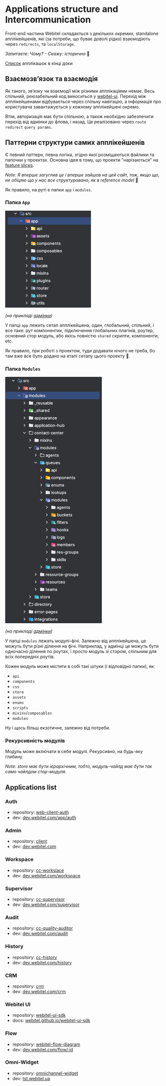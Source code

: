# Applications structure and Intercommunication

Front-end частина Webitel складається з декількох окремих, standalone апплікейшенів,
які (за потреби, що буває доволі рідко) взаємодіють через `redirects`, та `localStorage`.

_Запитаєте: Чому? - Скажу: історично_ 🙂

[Список](#applications-list) апплікашок в кінці доки

## Взаємозвʼязок та взаємодія

Як такого, звʼязку чи взаємодії між різними апплікаціями немає.
Весь спільний, реюзабельний код виноситься у [webitel-ui](#webitel-ui). Перехід між апплікейшенами
відбувається через спільну навігацію, а інформація про користувача завантажується у кожному апплікейшені
окремо.

Втім, авторизація має бути спільною, а також необхідно забезпечити перехід від адмінки до флова, і назад.
Це реалізовано через `route` `redirect` `query params`.

## Паттерни структури самих апплікейшенів

Є певний паттерн, певна логіка, згідно якої розміщаються файлики та папочки у проектах. Основна
ідея в тому, що проекти "нарізаються" на [feature slices](https://feature-sliced.design/).

_Note: Я вперше загуглив це і вперше зайшов на цей сайт, тож, якщо що,
не обіцяю що у нас все структуровано, як в reference model_ 🙂

Як правило, на руті є папки `app` i `modules`.

### Папка `App`

![src/app](./assets/app-dir-structure.png)

_(на прикладі [адмінки](#admin))_

У папці `app` лежить сетап апплікейшена, один, глобальний, спільний, і все таке: рут компонентик,
підключення глобальних плагінів, роутер, основний стор модуль, або якісь повністю `shared` скрипти,
компоненти, etc.

Як правило, при роботі з проектом, туди додавати нічого не треба, бо там вже все було додано на етапі
сетапу цього проекту 🙂.

### Папка `Modules`

![src/modules](./assets/modules-dir-structure.png)

_(на прикладі [адмінки](#admin))_

У папці `modules` лежать модулі-фічі. Залежно від апплікейшена, це можуть бути різні ділення на фічі.
Наприклад, у адмінці це можуть бути одночасно ділення по роутах, і просто модуль зі стором, спільним
для всіх попередніх роутів.

Кожен модуль може містити в собі такі штуки (і відповідно папки), як:

- `api`
- `components`
- `css`
- `store`
- `assets`
- `enums`
- `scripts`
- `mixins`/`composables`
- `modules`

Ну і щось більш екзотичне, залежно від потреби.

### Рекурсивність модулів

Модуль може включати в себе модулі. Рекурсивно, на будь-яку глибину.

_Note: store має бути ієрархічним, тобто, модуль-чайлд має бути так само чайлдом стор-модуля._

## Applications list

### Auth

- repository: [web-client-auth](https://github.com/webitel/web-client-auth)
- dev: [dev.webitel.com/app/auth](https://dev.webitel.com/app/auth)

### Admin

- repository: [client](https://github.com/webitel/client)
- dev: [dev.webitel.com](https://dev.webitel.com/)

### Workspace

- repository: [cc-workslace](https://github.com/webitel/cc-workspaces)
- dev: [dev.webitel.com/workspace](https://dev.webitel.com/workspace)

### Supervisor

- repository: [cc-supervisor](https://github.com/webitel/cc-supervisor)
- dev: [dev.webitel.com/supervisor](https://dev.webitel.com/supervisor)

### Audit

- repository: [cc-quality-auditor](https://github.com/webitel/cc-quality-auditor)
- dev: [dev.webitel.com/audit](https://dev.webitel.com/audit)

### History

- repository: [cc-history](https://github.com/webitel/cc-history)
- dev: [dev.webitel.com/history](https://dev.webitel.com/history)

### CRM

- repository: [crm](https://github.com/webitel/crm)
- dev: [dev.webitel.com/crm](https://dev.webitel.com/crm)

### Webitel UI

- repository: [webitel-ui-sdk](https://github.com/webitel/webitel-ui-sdk)
- docs: [webitel.github.io/webitel-ui-sdk](https://webitel.github.io/webitel-ui-sdk)

### Flow

- repository: [webitel-flow-diagram](https://git.webitel.com/projects/CORE/repos/webitel-flow-diagram/browse)
- dev: [dev.webitel.com/flow/:id](https://dev.webitel.com/flow/767)

### Omni-Widget

- repository: [omnichannel-widget](https://github.com/webitel/omnichannel-widget)
- dev: [tst.webitel.ua](https://tst.webitel.ua/)
